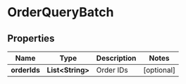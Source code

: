 
# OrderQueryBatch

## Properties
Name | Type | Description | Notes
------------ | ------------- | ------------- | -------------
**orderIds** | **List&lt;String&gt;** | Order IDs |  [optional]



